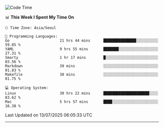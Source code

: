 <!---
[![JS's LinkedIn](https://img.shields.io/badge/LinkedIn-blue?style=for-the-badge&logo=linkedin)](https://www.linkedin.com/in/jaeseung-lee-5a2a32139/) 
[![JS's Notion](https://img.shields.io/badge/Notion-black?style=for-the-badge&logo=notion)](https://bit.ly/ljswiki1) <br><br>
-->
<!-- ![JS's GitHub stats](https://github-readme-stats-lemon-five.vercel.app/api?username=tkxkd0159&hide=contribs,prs,stars,issues&show_icons=true&theme=react&include_all_commits=true)   -->
<!-- ![Top Langs](https://github-readme-stats-lemon-five.vercel.app/api/top-langs/?username=tkxkd0159&layout=compact&hide=jupyter%20notebook,scss,html,css&langs_count=10)  -->


<!--START_SECTION:waka-->
![Code Time](http://img.shields.io/badge/Code%20Time-4%2C016%20hrs%2050%20mins-blue)

📊 **This Week I Spent My Time On** 

```text
🕑︎ Time Zone: Asia/Seoul

💬 Programming Languages: 
Go                       21 hrs 44 mins      ███████████████░░░░░░░░░░   59.85 % 
YAML                     9 hrs 55 mins       ███████░░░░░░░░░░░░░░░░░░   27.31 % 
Smarty                   1 hr 17 mins        █░░░░░░░░░░░░░░░░░░░░░░░░   03.56 % 
Markdown                 39 mins             ░░░░░░░░░░░░░░░░░░░░░░░░░   01.83 % 
Makefile                 38 mins             ░░░░░░░░░░░░░░░░░░░░░░░░░   01.75 % 

💻 Operating System: 
Linux                    30 hrs 22 mins      █████████████████████░░░░   83.62 % 
Mac                      5 hrs 57 mins       ████░░░░░░░░░░░░░░░░░░░░░   16.38 % 
```


 Last Updated on 13/07/2025 06:05:33 UTC
<!--END_SECTION:waka-->

---
<!---
<a href="https://github.com/tkxkd0159/books">
  <img align="center" src="https://github-readme-stats-lemon-five.vercel.app/api/pin/?username=tkxkd0159&repo=books&theme=react" />
</a>
-->

<!---
- 🔭 I’m currently working on ...
- 🌱 I’m currently learning blockchain and distributed network
- 👯 I’m looking to collaborate on ...
- 🤔 I’m looking for help with ...
- 💬 Ask me about ...
- 📫 How to reach me: ...
- 😄 Pronouns: ...
- ⚡ Fun fact: ...
-->
